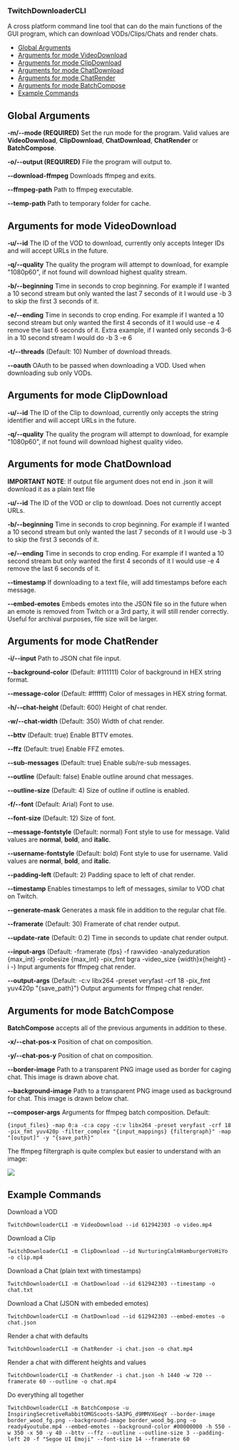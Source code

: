 ### TwitchDownloaderCLI
A cross platform command line tool that can do the main functions of the GUI program, which can download VODs/Clips/Chats and render chats.

 - [Global Arguments](#global-arguments)
 - [Arguments for mode VideoDownload](#arguments-for-mode-videodownload)
 - [Arguments for mode ClipDownload](#arguments-for-mode-clipdownload)
 - [Arguments for mode ChatDownload](#arguments-for-mode-chatdownload)
 - [Arguments for mode ChatRender](#arguments-for-mode-chatrender)
 - [Arguments for mode BatchCompose](#arguments-for-mode-batchcompose)
 - [Example Commands](#example-commands)

## Global Arguments
**-m/-\-mode (REQUIRED)**
Set the run mode for the program. Valid values are **VideoDownload**, **ClipDownload**, **ChatDownload**, **ChatRender** or **BatchCompose**.

**-o/-\-output (REQUIRED)**
File the program will output to.

**-\-download-ffmpeg**
Downloads ffmpeg and exits.

**-\-ffmpeg-path**
Path to ffmpeg executable.

**-\-temp-path**
Path to temporary folder for cache.

## Arguments for mode VideoDownload
**-u/-\-id**
The ID of the VOD to download, currently only accepts Integer IDs and will accept URLs in the future.

**-q/-\-quality**
The quality the program will attempt to download, for example "1080p60", if not found will download highest quality stream.

**-b/-\-beginning**
Time in seconds to crop beginning. For example if I wanted a 10 second stream but only wanted the last 7 seconds of it I would use -b 3 to skip the first 3 seconds of it.

**-e/-\-ending**
Time in seconds to crop ending. For example if I wanted a 10 second stream but only wanted the first 4 seconds of it I would use -e 4 remove the last 6 seconds of it.
Extra example, if I wanted only seconds 3-6 in a 10 second stream I would do -b 3 -e 6

**-t/-\-threads**
(Default: 10) Number of download threads.

**-\-oauth**
OAuth to be passed when downloading a VOD. Used when downloading sub only VODs.
## Arguments for mode ClipDownload
**-u/-\-id**
The ID of the Clip to download, currently only accepts the string identifier and will accept URLs in the future.

**-q/-\-quality**
The quality the program will attempt to download, for example "1080p60", if not found will download highest quality video.
## Arguments for mode ChatDownload
**IMPORTANT NOTE**: If output file argument does not end in .json it will download it as a plain text file

**-u/-\-id**
The ID of the VOD or clip to download. Does not currently accept URLs.

**-b/-\-beginning**
Time in seconds to crop beginning. For example if I wanted a 10 second stream but only wanted the last 7 seconds of it I would use -b 3 to skip the first 3 seconds of it.

**-e/-\-ending**
Time in seconds to crop ending. For example if I wanted a 10 second stream but only wanted the first 4 seconds of it I would use -e 4 remove the last 6 seconds of it.

**-\-timestamp**
If downloading to a text file, will add timestamps before each message.

**-\-embed-emotes**
Embeds emotes into the JSON file so in the future when an emote is removed from Twitch or a 3rd party, it will still render correctly. Useful for archival purposes, file size will be larger.
## Arguments for mode ChatRender
**-i/-\-input**
Path to JSON chat file input.

**-\-background-color**
(Default: #111111) Color of background in HEX string format.

**-\-message-color**
(Default: #ffffff) Color of messages in HEX string format.

**-h/-\-chat-height**
(Default: 600) Height of chat render.

**-w/-\-chat-width**
(Default: 350) Width of chat render.

**-\-bttv**
(Default: true) Enable BTTV emotes.

**-\-ffz**
(Default: true) Enable FFZ emotes.

**-\-sub-messages**
(Default: true) Enable sub/re-sub messages.

**-\-outline**
(Default: false) Enable outline around chat messages.

**-\-outline-size**
(Default: 4) Size of outline if outline is enabled.

**-f/-\-font**
(Default: Arial) Font to use.

**-\-font-size**
(Default: 12) Size of font.

**-\-message-fontstyle**
(Default: normal) Font style to use for message. Valid values are **normal**, **bold**, and **italic**.

**-\-username-fontstyle**
(Default: bold) Font style to use for username. Valid values are **normal**, **bold**, and **italic**.

**-\-padding-left**
(Default: 2) Padding space to left of chat render.

**-\-timestamp**
Enables timestamps to left of messages, similar to VOD chat on Twitch.

**-\-generate-mask**
Generates a mask file in addition to the regular chat file.

**-\-framerate**
(Default: 30) Framerate of chat render output.

**-\-update-rate**
(Default: 0.2) Time in seconds to update chat render output.

**-\-input-args**
 (Default: -framerate {fps} -f rawvideo -analyzeduration {max_int} -probesize {max_int} -pix_fmt bgra -video_size {width}x{height} -i -) Input arguments for ffmpeg chat render.

**-\-output-args**
(Default: -c:v libx264 -preset veryfast -crf 18 -pix_fmt yuv420p "{save_path}") Output arguments for ffmpeg chat render.
## Arguments for mode BatchCompose
**BatchCompose** accepts all of the previous arguments in addition to these.

**-x/-\-chat-pos-x**
Position of chat on composition.

**-y/-\-chat-pos-y**
Position of chat on composition.

**-\-border-image**
Path to a transparent PNG image used as border for caging chat. This image is drawn above chat.

**-\-background-image**
Path to a transparent PNG image used as background for chat. This image is drawn below chat.

**-\-composer-args**
Arguments for ffmpeg batch composition.
Default:

    {input_files} -map 0:a -c:a copy -c:v libx264 -preset veryfast -crf 18 -pix_fmt yuv420p -filter_complex "{input_mappings} {filtergraph}" -map "[output]" -y "{save_path}"
The ffmpeg filtergraph is quite complex but easier to understand with an image:

![](Docs/filtergraph.png)

## Example Commands
Download a VOD

    TwitchDownloaderCLI -m VideoDownload --id 612942303 -o video.mp4
Download a Clip

    TwitchDownloaderCLI -m ClipDownload --id NurturingCalmHamburgerVoHiYo -o clip.mp4
Download a Chat (plain text with timestamps)

    TwitchDownloaderCLI -m ChatDownload --id 612942303 --timestamp -o chat.txt
Download a Chat (JSON with embeded emotes)

    TwitchDownloaderCLI -m ChatDownload --id 612942303 --embed-emotes -o chat.json
Render a chat with defaults

    TwitchDownloaderCLI -m ChatRender -i chat.json -o chat.mp4
Render a chat with different heights and values

    TwitchDownloaderCLI -m ChatRender -i chat.json -h 1440 -w 720 --framerate 60 --outline -o chat.mp4
Do everything all together

    TwitchDownloaderCLI -m BatchCompose -u InspiringSecretiveRabbitOMGScoots-SA3PG_d9MMVXGeqY --border-image border_wood_fg.png --background-image border_wood_bg.png -o ready4youtube.mp4 --embed-emotes --background-color #00000000 -h 550 -w 350 -x 50 -y 40 --bttv --ffz --outline --outline-size 3 --padding-left 20 -f "Segoe UI Emoji" --font-size 14 --framerate 60